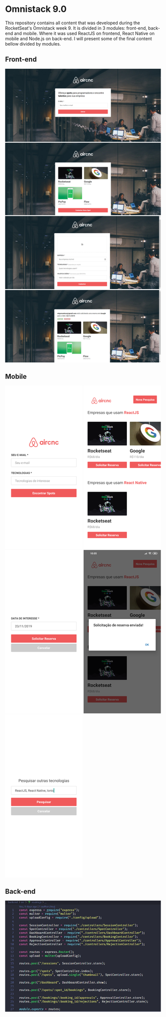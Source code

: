 # Omnistack 9.0

This repository contains all content that was developed during the RocketSeat's Omnistack week 9. It is divided in 3 modules: front-end, back-end and mobile. Where it was used ReactJS on frontend, React Native on mobile and Node.js on back-end. I will present some of the final content bellow divided by modules.

## Front-end
![alt text](https://github.com/malumantovanelli/omnistack9/blob/master/screenshots/front_login.png)
![alt text](https://github.com/malumantovanelli/omnistack9/blob/master/screenshots/front_spots.png)
![alt text](https://github.com/malumantovanelli/omnistack9/blob/master/screenshots/front_newspot.png)
![alt text](https://github.com/malumantovanelli/omnistack9/blob/master/screenshots/front_newbooking.png)

## Mobile
<img src="https://github.com/malumantovanelli/omnistack9/blob/master/screenshots/mobile_login.png" width="250">
<img src="https://github.com/malumantovanelli/omnistack9/blob/master/screenshots/mobile_list.png" width="250">
<img src="https://github.com/malumantovanelli/omnistack9/blob/master/screenshots/mobile_book.png" width="250">
<img src="https://github.com/malumantovanelli/omnistack9/blob/master/screenshots/mobile_alert.png" width="250">
<img src="https://github.com/malumantovanelli/omnistack9/blob/master/screenshots/mobile_search.png" width="250">

## Back-end
![alt text](https://github.com/malumantovanelli/omnistack9/blob/master/screenshots/backend_routesjs.png)
